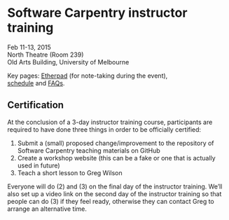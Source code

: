 # Software Carpentry instructor training

Feb 11-13, 2015  
North Theatre (Room 239)    
Old Arts Building, University of Melbourne

Key pages: [Etherpad](https://etherpad.mozilla.org/train-the-trainer-resbaz) (for note-taking during the event),    
[schedule](https://github.com/resbaz/2015-02-11-instructor-training/blob/master/schedule.md) and [FAQs](http://resbaz.tumblr.com/instructor-training).  
  
## Certification

At the conclusion of a 3-day instructor training course, participants are required to have done three things in order to be officially certified:  

1. Submit a (small) proposed change/improvement to the repository of Software Carpentry teaching materials on GitHub
2. Create a workshop website (this can be a fake or one that is actually used in future)
3. Teach a short lesson to Greg Wilson

Everyone will do (2) and (3) on the final day of the instructor training. We’ll also set up a video link on the second day of the instructor training so that people can do (3) if they feel ready, otherwise they can contact Greg to arrange an alternative time. 
